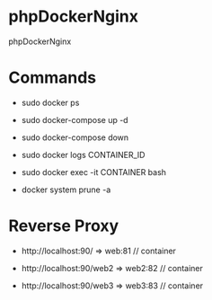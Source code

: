 # phpDockerNginx
phpDockerNginx

# Commands

- sudo docker ps

- sudo docker-compose up -d

- sudo docker-compose down

- sudo docker logs CONTAINER_ID

- sudo docker exec -it CONTAINER bash

- docker system prune -a 

# Reverse Proxy

- http://localhost:90/ => web:81 // container

- http://localhost:90/web2 => web2:82 // container

- http://localhost:90/web3 => web3:83 // container
